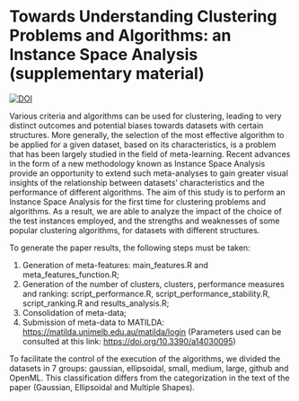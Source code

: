 # Towards Understanding Clustering Problems and Algorithms: an Instance Space Analysis (supplementary material)

<a href="https://doi.org/10.5281/zenodo.4647985"><img src="https://zenodo.org/badge/DOI/10.5281/zenodo.4647985.svg" alt="DOI"></a>

Various criteria and algorithms can be used for clustering, leading to very distinct outcomes and potential biases towards datasets with certain structures. More generally, the selection of the most effective algorithm to be applied for a given dataset, based on its characteristics, is a problem that has been largely studied in the field of meta-learning. Recent advances in the form of a new methodology known as Instance Space Analysis provide an opportunity to extend such meta-analyses to gain greater visual insights of the relationship between datasets’ characteristics and the performance of different algorithms. The aim of this study is to perform an Instance Space Analysis for the first time for clustering problems and algorithms. As a result, we are able to analyze the impact of the choice of the test instances employed, and the strengths and weaknesses of some popular clustering algorithms, for datasets with different structures. 

To generate the paper results, the following steps must be taken:

1) Generation of meta-features: main_features.R and meta_features_function.R;
2) Generation of the number of clusters, clusters, performance measures and ranking: script_performance.R, script_performance_stability.R, script_ranking.R and results_analysis.R;
3) Consolidation of meta-data;
4) Submission of meta-data to MATILDA: https://matilda.unimelb.edu.au/matilda/login (Parameters used can be consulted at this link: https://doi.org/10.3390/a14030095)

To facilitate the control of the execution of the algorithms, we divided the datasets in 7 groups: gaussian, ellipsoidal, small, medium, large, github and OpenML. This classification differs from the categorization in the text of the paper (Gaussian, Ellipsoidal and Multiple Shapes).
